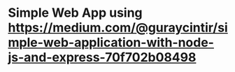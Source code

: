 # Simple Web App using https://medium.com/@guraycintir/simple-web-application-with-node-js-and-express-70f702b08498
